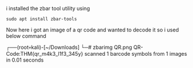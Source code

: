 i installed the zbar tool utility using 

	sudo apt install zbar-tools

Now here i got an image of a qr code and wanted to decode it so i used below command


┌──(root💀kali)-[~/Downloads]
└─# zbarimg QR.png
QR-Code:THM{qr_m4k3_l1f3_345y}
scanned 1 barcode symbols from 1 images in 0.01 seconds


